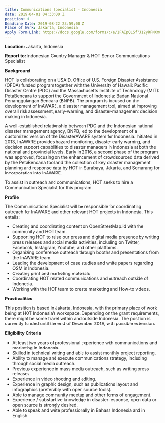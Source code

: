```yaml
---
title: Communications Specialist - Indonesia
date: 2019-04-01 04:33:00 Z
position: 0
Deadline Date: 2019-08-22 23:59:00 Z
Place of Work: Jakarta, Indonesia
Apply Form Link: https://docs.google.com/forms/d/e/1FAIpQLSf7J12yRFNXmuvxkdxXdrCd2cJGwhrpCj9NeX5-P03ZldaX9g/viewform
---
```


**Location:** Jakarta, Indonesia

**Report to:** Indonesian Country Manager & HOT Senior Communications Specialist



**Background**

HOT is collaborating on a USAID, Office of U.S. Foreign Disaster Assistance (OFDA) funded program together with the University of Hawaii: Pacific Disaster Centre (PDC) and the Massachusetts Institute of Technology (MIT): PetaBencana to support the Government of Indonesia: Badan Nasional Penanggulangan Bencana (BNPB). The program is focused on the development of InAWARE, a disaster management tool, aimed at improving overall risk assessment, early-warning, and disaster-management decision making in Indonesia.

A well-established relationship between PDC and the Indonesian national disaster management agency, BNPB, led to the development of a customized version of the DisasterAWARE system for Indonesia. Initiated in 2013, InAWARE provides hazard monitoring, disaster early warning, and decision support capabilities to disaster managers in Indonesia at both the national and provincial levels. Early in 2016, a second phase of the program was approved, focusing on the enhancement of crowdsourced data derived by the PetaBencana tool and the collection of key disaster management planning and response data by HOT in Surabaya, Jakarta, and Semarang for incorporation into InAWARE.

To assist in outreach and communications, HOT seeks to hire a Communication Specialist for this program. 

**Profile**

The Communications Specialist will be responsible for coordinating outreach for InAWARE and other relevant HOT projects in Indonesia. This entails:
* Creating and coordinating content on OpenStreetMap.id with the community and HOT team.
* Supporting HOT to raise our press and digital media presence by writing press releases and social media activities, including on Twitter, Facebook, Instagram, Youtube, and other platforms.
* Organizing conference outreach through booths and presentations from the InAWARE team.
* Leading the development of case studies and white papers regarding OSM in Indonesia.
* Creating print and marketing materials
* Coordinating HOT related communications and outreach outside of Indonesia.
* Working with the HOT team to create marketing and How-to videos. 

**Practicalities**

This position is based in Jakarta, Indonesia, with the primary place of work being at HOT Indonesia’s workspace. Depending on the grant requirements, there might be some travel within and outside Indonesia. The position is currently funded until the end of December 2019, with possible extension.

**Eligibility Criteria**

* At least two years of professional experience with communications and marketing in Indonesia.
* Skilled in technical writing and able to assist monthly project reporting. 
* Ability to manage and execute communications strategy, including through social media outreach.
* Previous experience in mass media outreach, such as writing press releases.
* Experience in video shooting and editing.
* Experience in graphic design, such as publications layout and infographics (preferably with open source tools).
* Able to manage community meetup and other forms of engagement.
* Experience / substantive knowledge in disaster response, open data or open source is strongly desired.
* Able to speak and write professionally in Bahasa Indonesia and in English.
